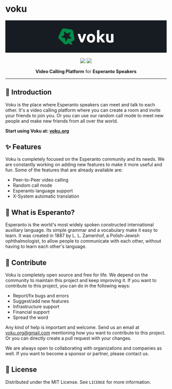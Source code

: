 # voku

<div align="center">
  
![](./src/assets/banner.png)
  
![](https://img.shields.io/github/license/vokuorg/voku?color=blue) ![](https://img.shields.io/badge/PRs-welcome-orange)
  
**Video Calling Platform** for **Esperanto Speakers**
  
</div>

---

## 📌 Introduction
Voku is the place where Esperanto speakers can meet and talk to each other. It's a video calling platform where you can create a room and invite your friends to join you. Or you can use our random call mode to meet new people and make new friends from all over the world.

**Start using Voku at: [voku.org](https://voku.org/)**

## ✨ Features
Voku is completely focused on the Esperanto community and its needs. We are constantly working on adding new features to make it more useful and fun. Some of the features that are already available are:

- Peer-to-Peer video calling
- Random call mode
- Esperanto language support
- X-System automatic translation

## 💚 What is Esperanto?
Esperanto is the world's most widely spoken constructed international auxiliary language. Its simple grammar and a vocabulary make it easy to learn. It was created in 1887 by L. L. Zamenhof, a Polish-Jewish ophthalmologist, to allow people to communicate with each other, without having to learn each other's language.

## 🤝 Contribute
Voku is completely open source and free for life. We depend on the community to maintain this project and keep improving it. If you want to contribute to this project, you can do in the following ways:

- Report/fix bugs and errors
- Suggest/add new features
- Infrastructure support
- Financial support
- Spread the word

Any kind of help is important and welcome. Send us an email at [voku.org@gmail.com](mailto:voku.org@gmail.com) mentioning how you want to contribute to this project. Or you can directly create a pull request with your changes.

We are always open to collaborating with organizations and companies as well. If you want to become a sponsor or partner, please contact us.

## 📜 License
Distributed under the MIT License. See `LICENSE` for more information.